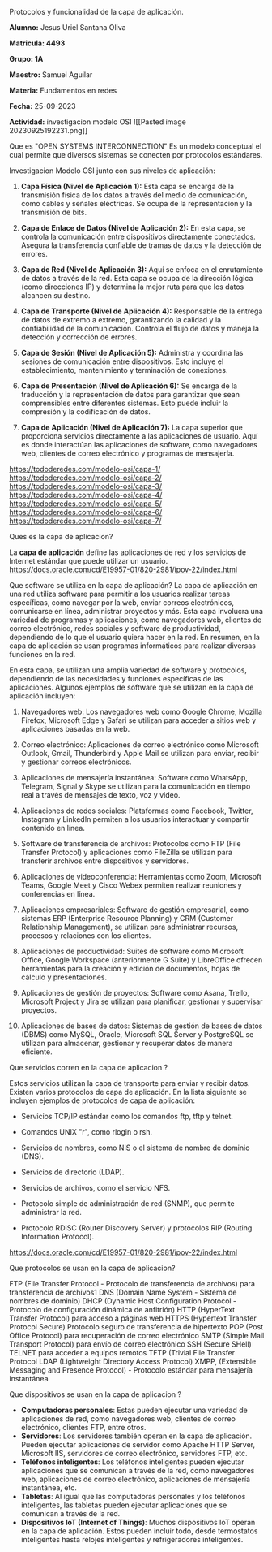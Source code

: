 Protocolos y funcionalidad de la capa de aplicación.

**Alumno:** Jesus Uriel Santana Oliva

**Matricula: 4493**

**Grupo: 1A**

**Maestro:** Samuel Aguilar

**Materia:** Fundamentos en redes

**Fecha:** 25-09-2023

**Actividad:** investigacion
modelo OSI
![[Pasted image 20230925192231.png]]

Que es  "OPEN SYSTEMS INTERCONNECTION"
Es un modelo conceptual el cual permite que diversos sistemas se conecten por protocolos estándares.

Investigacion 
Modelo OSI junto con sus niveles de aplicación:

1. **Capa Física (Nivel de Aplicación 1):** Esta capa se encarga de la transmisión física de los datos a través del medio de comunicación, como cables y señales eléctricas. Se ocupa de la representación y la transmisión de bits.
    
2. **Capa de Enlace de Datos (Nivel de Aplicación 2):** En esta capa, se controla la comunicación entre dispositivos directamente conectados. Asegura la transferencia confiable de tramas de datos y la detección de errores.
    
3. **Capa de Red (Nivel de Aplicación 3):** Aquí se enfoca en el enrutamiento de datos a través de la red. Esta capa se ocupa de la dirección lógica (como direcciones IP) y determina la mejor ruta para que los datos alcancen su destino.
    
4. **Capa de Transporte (Nivel de Aplicación 4):** Responsable de la entrega de datos de extremo a extremo, garantizando la calidad y la confiabilidad de la comunicación. Controla el flujo de datos y maneja la detección y corrección de errores.
    
5. **Capa de Sesión (Nivel de Aplicación 5):** Administra y coordina las sesiones de comunicación entre dispositivos. Esto incluye el establecimiento, mantenimiento y terminación de conexiones.
    
6. **Capa de Presentación (Nivel de Aplicación 6):** Se encarga de la traducción y la representación de datos para garantizar que sean comprensibles entre diferentes sistemas. Esto puede incluir la compresión y la codificación de datos.
    
7. **Capa de Aplicación (Nivel de Aplicación 7):** La capa superior que proporciona servicios directamente a las aplicaciones de usuario. Aquí es donde interactúan las aplicaciones de software, como navegadores web, clientes de correo electrónico y programas de mensajería.

https://tododeredes.com/modelo-osi/capa-1/
https://tododeredes.com/modelo-osi/capa-2/
https://tododeredes.com/modelo-osi/capa-3/
https://tododeredes.com/modelo-osi/capa-4/
https://tododeredes.com/modelo-osi/capa-5/
https://tododeredes.com/modelo-osi/capa-6/
https://tododeredes.com/modelo-osi/capa-7/

Ques es la capa de aplicacion?

La **capa de aplicación** define las aplicaciones de red y los servicios de Internet estándar que puede utilizar un usuario. 
https://docs.oracle.com/cd/E19957-01/820-2981/ipov-22/index.html

Que software se utiliza en la capa de aplicación?
La capa de aplicación en una red utiliza software para permitir a los usuarios realizar tareas específicas, como navegar por la web, enviar correos electrónicos, comunicarse en línea, administrar proyectos y más. Esta capa involucra una variedad de programas y aplicaciones, como navegadores web, clientes de correo electrónico, redes sociales y software de productividad, dependiendo de lo que el usuario quiera hacer en la red. En resumen, en la capa de aplicación se usan programas informáticos para realizar diversas funciones en la red.

En esta capa, se utilizan una amplia variedad de software y protocolos, dependiendo de las necesidades y funciones específicas de las aplicaciones. Algunos ejemplos de software que se utilizan en la capa de aplicación incluyen:

1. Navegadores web: Los navegadores web como Google Chrome, Mozilla Firefox, Microsoft Edge y Safari se utilizan para acceder a sitios web y aplicaciones basadas en la web.
    
2. Correo electrónico: Aplicaciones de correo electrónico como Microsoft Outlook, Gmail, Thunderbird y Apple Mail se utilizan para enviar, recibir y gestionar correos electrónicos.
    
3. Aplicaciones de mensajería instantánea: Software como WhatsApp, Telegram, Signal y Skype se utilizan para la comunicación en tiempo real a través de mensajes de texto, voz y video.
    
4. Aplicaciones de redes sociales: Plataformas como Facebook, Twitter, Instagram y LinkedIn permiten a los usuarios interactuar y compartir contenido en línea.
    
5. Software de transferencia de archivos: Protocolos como FTP (File Transfer Protocol) y aplicaciones como FileZilla se utilizan para transferir archivos entre dispositivos y servidores.
    
6. Aplicaciones de videoconferencia: Herramientas como Zoom, Microsoft Teams, Google Meet y Cisco Webex permiten realizar reuniones y conferencias en línea.
    
7. Aplicaciones empresariales: Software de gestión empresarial, como sistemas ERP (Enterprise Resource Planning) y CRM (Customer Relationship Management), se utilizan para administrar recursos, procesos y relaciones con los clientes.
    
8. Aplicaciones de productividad: Suites de software como Microsoft Office, Google Workspace (anteriormente G Suite) y LibreOffice ofrecen herramientas para la creación y edición de documentos, hojas de cálculo y presentaciones.
    
9. Aplicaciones de gestión de proyectos: Software como Asana, Trello, Microsoft Project y Jira se utilizan para planificar, gestionar y supervisar proyectos.
    
10. Aplicaciones de bases de datos: Sistemas de gestión de bases de datos (DBMS) como MySQL, Oracle, Microsoft SQL Server y PostgreSQL se utilizan para almacenar, gestionar y recuperar datos de manera eficiente.


Que servicios corren en la capa de aplicacion ?

Estos servicios utilizan la capa de transporte para enviar y recibir datos. Existen varios protocolos de capa de aplicación. En la lista siguiente se incluyen ejemplos de protocolos de capa de aplicación:

- Servicios TCP/IP estándar como los comandos ftp, tftp y telnet.
    
- Comandos UNIX "r", como rlogin o rsh.
    
- Servicios de nombres, como NIS o el sistema de nombre de dominio (DNS).
    
- Servicios de directorio (LDAP).
    
- Servicios de archivos, como el servicio NFS.
    
- Protocolo simple de administración de red (SNMP), que permite administrar la red.
    
- Protocolo RDISC (Router Discovery Server) y protocolos RIP (Routing Information Protocol).

https://docs.oracle.com/cd/E19957-01/820-2981/ipov-22/index.html

Que protocolos se usan en la capa de aplicacion?

FTP (File Transfer Protocol - Protocolo de transferencia de archivos) para transferencia de archivos1
DNS (Domain Name System - Sistema de nombres de dominio)
DHCP (Dynamic Host Configuration Protocol - Protocolo de configuración dinámica de anfitrión)
HTTP (HyperText Transfer Protocol) para acceso a páginas web
HTTPS (Hypertext Transfer Protocol Secure) Protocolo seguro de transferencia de hipertexto
POP (Post Office Protocol) para recuperación de correo electrónico
SMTP (Simple Mail Transport Protocol) para envío de correo electrónico
SSH (Secure SHell)
TELNET para acceder a equipos remotos
TFTP (Trivial File Transfer Protocol
LDAP (Lightweight Directory Access Protocol)
XMPP, (Extensible Messaging and Presence Protocol) - Protocolo estándar para mensajería instantánea

Que dispositivos se usan en la capa de aplicacion ?

- **Computadoras personales**: Estas pueden ejecutar una variedad de aplicaciones de red, como navegadores web, clientes de correo electrónico, clientes FTP, entre otros.
- **Servidores**: Los servidores también operan en la capa de aplicación. Pueden ejecutar aplicaciones de servidor como Apache HTTP Server, Microsoft IIS, servidores de correo electrónico, servidores FTP, etc.
- **Teléfonos inteligentes**: Los teléfonos inteligentes pueden ejecutar aplicaciones que se comunican a través de la red, como navegadores web, aplicaciones de correo electrónico, aplicaciones de mensajería instantánea, etc.
- **Tabletas**: Al igual que las computadoras personales y los teléfonos inteligentes, las tabletas pueden ejecutar aplicaciones que se comunican a través de la red.
- **Dispositivos IoT (Internet of Things)**: Muchos dispositivos IoT operan en la capa de aplicación. Estos pueden incluir todo, desde termostatos inteligentes hasta relojes inteligentes y refrigeradores inteligentes.